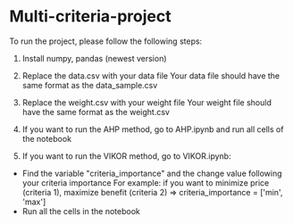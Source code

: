 # Multi-criteria-project
To run the project, please follow the following steps: 

1. Install numpy, pandas (newest version)

2. Replace the data.csv with your data file
Your data file should have the same format as the data_sample.csv

3. Replace the weight.csv with your weight file
Your weight file should have the same format as the weight.csv

4. If you want to run the AHP method, go to AHP.ipynb and run all cells of the notebook

5. If you want to run the VIKOR method, go to VIKOR.ipynb:
+ Find the variable "criteria_importance" and the change value following your criteria importance
For example: if you want to minimize price (criteria 1), maximize benefit (criteria 2)
=> criteria_importance = ['min', 'max']
+ Run all the cells in the notebook 
